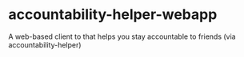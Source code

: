 accountability-helper-webapp
============================

A web-based client to that helps you stay accountable to friends (via accountability-helper)
